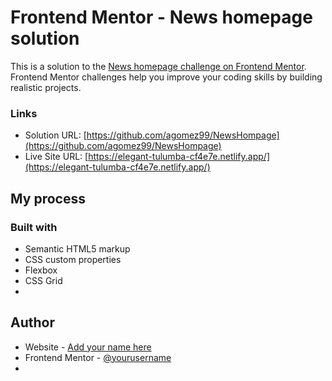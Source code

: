 # Frontend Mentor - News homepage solution

This is a solution to the [News homepage challenge on Frontend Mentor](https://www.frontendmentor.io/challenges/news-homepage-H6SWTa1MFl). Frontend Mentor challenges help you improve your coding skills by building realistic projects. 

### Links

- Solution URL: [https://github.com/agomez99/NewsHompage](https://github.com/agomez99/NewsHompage)
- Live Site URL: [https://elegant-tulumba-cf4e7e.netlify.app/](https://elegant-tulumba-cf4e7e.netlify.app/)

## My process

### Built with

- Semantic HTML5 markup
- CSS custom properties
- Flexbox
- CSS Grid
- 
## Author

- Website - [Add your name here](https://www.your-site.com)
- Frontend Mentor - [@yourusername](https://www.frontendmentor.io/profile/yourusername)
-
